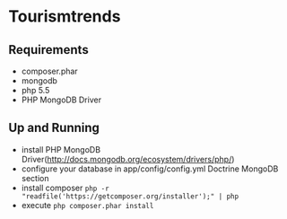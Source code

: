 # Tourismtrends

## Requirements
- composer.phar
- mongodb
- php 5.5
- PHP MongoDB Driver

## Up and Running
- install PHP MongoDB Driver(http://docs.mongodb.org/ecosystem/drivers/php/)
- configure your database in app/config/config.yml Doctrine MongoDB section
- install composer ```php -r "readfile('https://getcomposer.org/installer');" | php```
- execute ```php composer.phar install```

